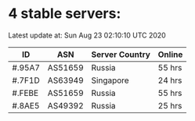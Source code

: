 # 4 stable servers:

Latest update at: Sun Aug 23 02:10:10 UTC 2020

| ID | ASN | Server Country | Online |
| -- | --- | -------------- | ------ |
| #.95A7 | AS51659 | Russia | 55 hrs |
| #.7F1D | AS63949 | Singapore | 24 hrs |
| #.FEBE | AS51659 | Russia | 55 hrs |
| #.8AE5 | AS49392 | Russia | 25 hrs |


